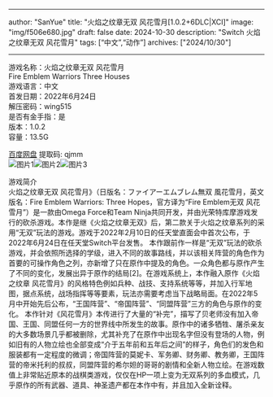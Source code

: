 
---
author: "SanYue"
title: "火焰之纹章无双 风花雪月[1.0.2+6DLC|XCI]"
image: "img/f506e680.jpg"
draft: false
date: 2024-10-30
description: "Switch 火焰之纹章无双 风花雪月"
tags: [“中文”,“动作”]
archives: ["2024/10/30"]

---

游戏名称：火焰之纹章无双 风花雪月   
Fire Emblem Warriors Three Houses    
游戏语言：中文  
首发日期：2022年6月24日  
解压密码：wing515  
是否有金手指：是  
版本：1.0.2   
容量：13.5G

[百度网盘](https://pan.baidu.com/s/1ophJ_Tvqd_RZre6zilr9mA) 提取码: qjmm  
![图片1](img/4c27b10a.jpg)![图片2](img/015715b8.jpg)![图片3](img/fe52a678.png)  

游戏简介  
火焰之纹章无双 风花雪月》（日版名：ファイアーエムブレム無双 風花雪月，英文版名：Fire Emblem Warriors: Three Hopes，官方译为“Fire Emblem无双 风花雪月”）是一款由Omega Force和Team Ninja共同开发，并由光荣特库摩游戏发行的砍杀游戏。本作是继《火焰之纹章无双》后，第二款关于火焰之纹章系列的采用“无双”玩法的游戏。游戏于2022年2月10日的任天堂直面会中首次公布，于2022年6月24日在任天堂Switch平台发售。
本作跟前作一样是“无双”玩法的砍杀游戏，并会依照所选择的学级，进入不同的故事路线，并以该相关阵营的角色作为首要的可操作角色之列，亦新增了只在原作中提及的角色。一众角色都与原作产生了不同的变化，发展出异于原作的结局[2]。在游戏系统上，本作融入原作《火焰之纹章 风花雪月》的风格特色例如兵种、战技、支持系统等等，并加入行军地图，据点系统，战场指挥等等要素，玩法亦需要考虑当下战略局面。在2022年5月中开始先后公布，“王国阵营”、“帝国阵营”、“同盟阵营”三方的角色与原作的变化。
本作针对《风花雪月》本传进行了大量的“补完”，描写了贝老师没有加入帝国、王国、同盟任何一方的世界线中所发生的故事。原作中的诸多牺牲、屠杀亲友的大多数场景几乎都被删除，尤其补充了在原作中出现名字但没有登场的人物，例如旧有的人物立绘也全部变成“介于五年前和五年后之间”的样子，角色们的发色和服装都有一定程度的微调；帝国阵营的莫妮卡、军务卿、财务卿、教务卿，王国阵营的帝米托利的叔叔，同盟阵营的希尔妲的哥哥的剧情和全新人物立绘。在游戏数值上非常贴近原本的战棋类游戏，仅仅在HP一项上变为无双系列的多血模式，几乎原作的所有武器、道具、神圣遗产都在本作中有，并且加入全新诠释。
